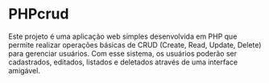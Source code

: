 # PHPcrud
Este projeto é uma aplicação web simples desenvolvida em PHP que permite realizar operações básicas de CRUD (Create, Read, Update, Delete) para gerenciar usuários. Com esse sistema, os usuários poderão ser cadastrados, editados, listados e deletados através de uma interface amigável.
